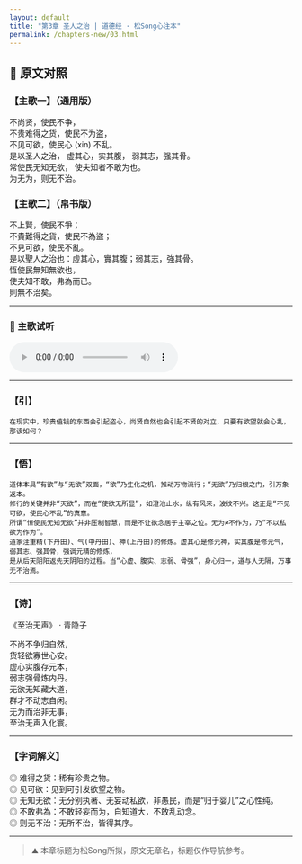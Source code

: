 ```yaml
---
layout: default
title: "第3章 圣人之治 | 道德经 · 松Song心注本"
permalink: /chapters-new/03.html
---
```


## 📜 原文对照

### 【主歌一】（通用版）
不尚贤，使民不争， <br>
不贵难得之货，使民不为盗， <br>
不见可欲，使民心 (xin) 不乱。 <br>
是以圣人之治， 虚其心，实其腹， 弱其志，强其骨。 <br>
常使民无知无欲， 使夫知者不敢为也。 <br>
为无为，则无不治。<br>
 
### 【主歌二】（帛书版）
不上賢，使民不爭；<br>
不貴難得之貨，使民不為盜；<br>
不見可欲，使民不亂。<br>
是以聖人之治也：虛其心，實其腹；弱其志，強其骨。<br>
恆使民無知無欲也，<br>
使夫知不敢，弗為而已。<br>
則無不治矣。<br>

---
### 🎵 主歌试听  
<audio controls>
  <source src="/audio/compressed_XX.mp3" type="audio/mpeg">
  您的浏览器不支持 audio 标签。
</audio>

---

###  【引】
    在现实中，珍贵值钱的东西会引起盗心，尚贤自然也会引起不贤的对立，只要有欲望就会心乱，那该如何？ 

---
###  【悟】
    道体本具“有欲”与“无欲”双面，“欲”乃生化之机，推动万物流行；“无欲”乃归根之门，引万象返本。
    修行的关键并非“灭欲”，而在“使欲无所显”，如澄池止水，纵有风来，波纹不兴。这正是“不见可欲，使民心不乱”的真意。
    所谓“恒使民无知无欲”并非压制智慧，而是不让欲念居于主宰之位。无为≠不作为，乃“不以私欲为作为”。
    道家注重精(下丹田)、气(中丹田)、神(上丹田)的修炼。虚其心是修元神，实其腹是修元气，弱其志、强其骨，强调元精的修炼，
    是从后天阴阳返先天阴阳的过程。当“心虚、腹实、志弱、骨强”，身心归一，道与人无隔，万事无不治焉。

---

###  【诗】  
《至治无声》 · 青隐子  

不尚不争归自然，<br>
货轻欲寡世心安。<br>
虚心实腹存元本，<br>
弱志强骨炼内丹。<br>
无欲无知藏大道，<br>
群才不动志自闲。<br>
无为而治非无事，<br>
至治无声入化寰。<br>

---


###  【字词解义】 
◎  难得之货：稀有珍贵之物。 <br>
◎  见可欲：见到可引发欲望之物。 <br>
◎  无知无欲：无分别执著、无妄动私欲，非愚民，而是“归于婴儿”之心性纯。 <br>
◎  不敢弗為：不敢轻妄而为，自知道大，不敢乱动念。 <br>
◎  则无不治：无所不治，皆得其序。<br>

---
> ⛰️ 本章标题为松Song所拟，原文无章名，标题仅作导航参考。

